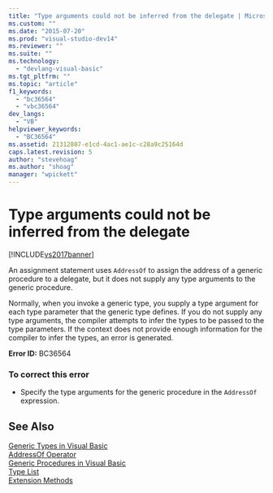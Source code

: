 ```yaml
---
title: "Type arguments could not be inferred from the delegate | Microsoft Docs"
ms.custom: ""
ms.date: "2015-07-20"
ms.prod: "visual-studio-dev14"
ms.reviewer: ""
ms.suite: ""
ms.technology: 
  - "devlang-visual-basic"
ms.tgt_pltfrm: ""
ms.topic: "article"
f1_keywords: 
  - "bc36564"
  - "vbc36564"
dev_langs: 
  - "VB"
helpviewer_keywords: 
  - "BC36564"
ms.assetid: 21312807-e1cd-4ac1-ae1c-c28a9c25164d
caps.latest.revision: 5
author: "stevehoag"
ms.author: "shoag"
manager: "wpickett"
---
```

# Type arguments could not be inferred from the delegate
[!INCLUDE[vs2017banner](../../../includes/vs2017banner.md)]

An assignment statement uses `AddressOf` to assign the address of a generic procedure to a delegate, but it does not supply any type arguments to the generic procedure.  
  
 Normally, when you invoke a generic type, you supply a type argument for each type parameter that the generic type defines. If you do not supply any type arguments, the compiler attempts to infer the types to be passed to the type parameters. If the context does not provide enough information for the compiler to infer the types, an error is generated.  
  
 **Error ID:** BC36564  
  
### To correct this error  
  
-   Specify the type arguments for the generic procedure in the `AddressOf` expression.  
  
## See Also  
 [Generic Types in Visual Basic](../../../visual-basic/programming-guide/language-features/data-types/generic-types.md)   
 [AddressOf Operator](../../../visual-basic/language-reference/operators/addressof-operator.md)   
 [Generic Procedures in Visual Basic](../../../visual-basic/programming-guide/language-features/data-types/generic-procedures.md)   
 [Type List](../../../visual-basic/language-reference/statements/type-list.md)   
 [Extension Methods](../../../visual-basic/programming-guide/language-features/procedures/extension-methods.md)